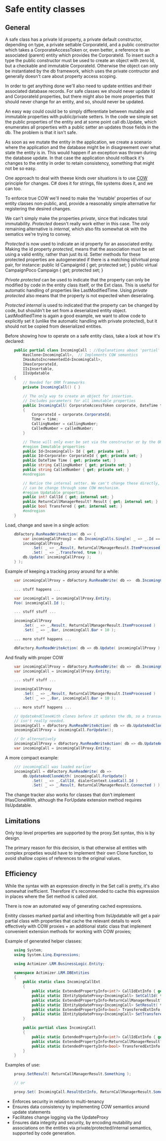 ﻿
Safe entity classes
===================

General
--------
A safe class has a private Id property, a private default constructor, depending on type, 
a private settable CorporateId, and a public constructor which takes a CorporateAccessToken or, 
even better, a reference to an associated (parent) entity which provides the CorporateId. 
To insert such a type the public constructor must be used to create an object with zero Id, 
but a checkable and immutable CorporateId. Otherwise the object can only be instantiated by 
the db framework, which uses the private contructor and generally doesn't care about 
property access scoping.

In order to get anything done we'll also need to update entities and their associated
database records. For safe classes we should never update Id and CorporateId properties,
but there might also be more properties that should never change for an entity, and so,
should never be updated. 

An easy way could could be to simply differentiate between mutable and immutable 
properties with public/private setters. In the code we simple set the public properties 
of the entity and at some point call db.Update, which enumerates all properties with a
public setter an updates those fields in the db. The problem is that it isn't safe. 

As soon as we mutate the entity in the application, we create a scenario where the 
application and the database might be in disagreement over what state the entity is 
in. This would happen if an exception was thrown during the database update. In that case
the application should rollback it's changes to the entity in order to retain consistency,
something that might not be so easy. 

One approach to deal with theese kinds over situations is to use 
[COW](https://en.wikipedia.org/wiki/Copy-on-write) principle for 
changes. C# does it for strings, file systems does it, and we can too.

To enforce true COW we'll need to make the 'mutable' properties of our entity classes
non-public, and, provide a reasonably simple alternative for registering the desired
changes. 

We can't simply make the properties *private*, since that indicates total immutability.
*Protected* doesn't really work either in this case. The only remaining alternative is
*internal*, which also fits somewhat ok with the sematics we're trying to convey.

*Protected* is now used to indicate an id property for an associated entity. Making the
id property *protected*, means that the association must be set using a valid entity, rather
than just its id. Setter methods for these protected properties are autogenerated if
there is a matching id/virtual prop pair, for instance:
        public Id<CampaignPoco> CampaignId { get; protected set; }
        public virtual CampaignPoco Campaign { get; protected set; }

*Private protected* can be used to indicate that the property can only be modified by code
in the entity class itself, or the Ext class.
This is useful for automatic handling of properties like LastModifiedTime.
Using *private protected* also means that the property is not expected when deserialing.

*Protected internal* is used to indicated that the property can be changed by code, but
shouldn't be set from a deserialized entity object. LastModifiedTime is again a good
example, we want to allow code to explicitly set it (unlike the automatic handling
with private protected), but it should not be copied from deserialized entities.


Before showing how to operate on a safe entity class, take a look at how it's declared:

```C#
    public partial class IncomingCall : //Explanations about 'partial' are in Efficiency part.
        HasClone<IncomingCall>,  // Implements COW semantics
        IHasAutoIncrementedId<IncomingCall>,
        IHasCorporateId,
        IIsInsertable,
        IIsUpdatable
    {
        // Needed for ORM frameworks
        private IncomingCall() { }

        // The only way to create an object for insertion.
        // Includes parameters for all immutable properties
        public IncomingCall( CorporateAccessToken corporate, DateTime time, string callingNumber, string calledNumber )
        {
            CorporateId = corporate.CorporateId;
            Time = time;
            CallingNumber = callingNumber;
            CalledNumber = calledNumber;
        }

        // These will only ever be set via the constructor or by the ORM
        #region Immutable properties
        public Id<IncomingCall> Id { get; private set; }
        public Id<Corporate> CorporateId { get; private set; }
        public DateTime Time { get; private set; }
        public string CallingNumber { get; private set; }
        public string CalledNumber { get; private set; }
        #endregion

        // Notice the internal setter. We can't change these directly, but they
        // can be change through some COW mechanism.
        #region Updatable properties
        public int? CallId { get; internal set; }
        public ReturnCallManagerResult? Result { get; internal set; }
        public bool Transfered { get; internal set; }
        #endregion
    }

```



Load, change and save in a single action:
```C#
    dbFactory.RunReadWriteAction( db => {
        var incomingCallProxy2 = db.IncomingCalls.Single( _ => _.Id == 42 ).ForUpdate();
        incomingCallProxy2
            .Set( _ => _.Result, ReturnCallManagerResult.ItemProcessed )
            .Set( _ => _.Transfered, true );
        db.Update( incomingCallProxy );
    } );
```


Example of keeping a tracking proxy around for a while:
```C#
    var incomingCallProxy = dbFactory.RunReadWrite( db =>  db.IncomingCalls.Single( _ => _.Id == 42 ) ).ForUpdate();

    ... stuff happens ...

    var incomingCall = incomingCallProxy.Entity;
    Foo( incomingCall.Id );

    ... stuff stuff ...

    incomingCallProxy
        .Set( _ => _.Result, ReturnCallManagerResult.ItemProcessed )
        .Set( _ => _.Bar, incomingCall.Bar + 10 );

    ... more stuff happens ...

    dbFactory.RunReadWriteAction( db => db.Update( incomingCallProxy ) );
```


And finally with proper COW
```C#
    var incomingCallProxy = dbFactory.RunReadWrite( db =>  db.IncomingCalls.Single( _ => _.Id == 42 ) ).ForUpdate();
    var incomingCall = incomingCallProxy.Entity;

    ... stuff stuff ...

    incomingCallProxy
        .Set( _ => _.Result, ReturnCallManagerResult.ItemProcessed )
        .Set( _ => _.Bar, incomingCall.Bar + 10 );

    ... more stuff happens ...

    // UpdateAndCloneWith clones before it updates the db, so a transaction 
    // isn't really needed.
    incomingCall = dbFactory.RunReadWriteAction( db => db.UpdateAndCloneWith( incomingCallProxy ) );
    incomingCallProxy = incomingCall.ForUpdate();

    // Or alternatively
    incomingCallProxy = dbFactory.RunReadWriteAction( db => db.UpdateAndCloneWith( incomingCallProxy ) ).ForUpdate();
    var incomingCall = incomingCallProxy.Entity;
```

A more compact example:
```C#
    /// incomingCall was loaded earlier
    incomingCall = dbFactory.RunReadWrite( db =>
        db.UpdateAndCloneWith( incomingCall.ForUpdate()
            .Set( _ => _.CallId, dialerContext.LeadCall.Id )
            .Set( _ => _.Result, ReturnCallManagerResult.Connected ) );
```

The change tracker also works for classes that don't implement IHasCloneWith, although the ForUpdate
extension method requires IIsUpdatable.

Limitations
-----------

Only top level properties are supported by the proxy.Set syntax, this is by design. 

The primary reason for this decision, is that otherwise all entities with complex
propeties would have to implement their own Clone function, to avoid shallow copies
of references to the original values.

Efficiency
----------

While the syntax with an expression directly in the Set call is pretty, it's also 
somewhat inefficient. Therefore it's recommended to cache this expression in places
where the Set method is called alot. 

There is now an automated way of generating cached expressions.

Enitity classes marked partial and inheriting from IIsUpdatable will get a pair partial
class with properties that cache the relevant details to work effectively with COW 
proxies + an additional static class that implement convenient extension methods for
working with COW proxies;

Example of generated helper classes:
```C#
    using System;
    using System.Linq.Expressions;

    using Actimizer.LRM.BusinessLogic.Entity;

    namespace Actimizer.LRM.DBEntities
    {
        public static class IncomingCallExt
        {
            public static ExtendedPropertyInfo<int?> CallIdExtInfo { get; } = ExtendedPropertyInfoExtensions.GetExtendedPropertyInfo<IncomingCall,int?>( _ => _.CallId );
            public static IEntityUpdateProxy<IncomingCall> SetCallId( this IEntityUpdateProxy<IncomingCall> proxy, int? val ) => proxy.Set( CallIdExtInfo, val );
            public static ExtendedPropertyInfo<ReturnCallManagerResult?> ResultExtInfo { get; } = ExtendedPropertyInfoExtensions.GetExtendedPropertyInfo<IncomingCall,ReturnCallManagerResult?>( _ => _.Result );
            public static IEntityUpdateProxy<IncomingCall> SetResult( this IEntityUpdateProxy<IncomingCall> proxy, ReturnCallManagerResult? val ) => proxy.Set( ResultExtInfo, val );
            public static ExtendedPropertyInfo<bool> TransferedExtInfo { get; } = ExtendedPropertyInfoExtensions.GetExtendedPropertyInfo<IncomingCall,bool>( _ => _.Transfered );
            public static IEntityUpdateProxy<IncomingCall> SetTransfered( this IEntityUpdateProxy<IncomingCall> proxy, bool val ) => proxy.Set( TransferedExtInfo, val );
        }

        public partial class IncomingCall
        {
            public static ExtendedPropertyInfo<int?> CallIdExtInfo { get; } = IncomingCallExt.CallIdExtInfo;
            public static ExtendedPropertyInfo<ReturnCallManagerResult?> ResultExtInfo { get; } = IncomingCallExt.ResultExtInfo;
            public static ExtendedPropertyInfo<bool> TransferedExtInfo { get; } = IncomingCallExt.TransferedExtInfo;
        }
    }
```


Examples of use:
```C#
    proxy.SetResult( ReturnCallManagerResult.Something );

    // or

    proxy.Set( IncomingCall.ResultExtInfo, ReturnCallManagerResult.Something );
```





- Enforces security in relation to multi-tenancy
- Ensures data consistency by implementing COW semantics around update statements
- Facilitates change logging via the UpdateProxy
- Ensures data integrity and security, by encoding mutability and associations on the entities via private/protected/internal semantics,
  supported by code generation.